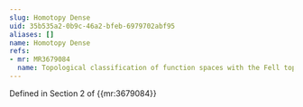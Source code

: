 ```yaml
---
slug: Homotopy Dense
uid: 35b535a2-0b9c-46a2-bfeb-6979702abf95
aliases: []
name: Homotopy Dense
refs:
- mr: MR3679084
  name: Topological classification of function spaces with the Fell topology IV
---
```

Defined in Section 2 of {{mr:3679084}}
